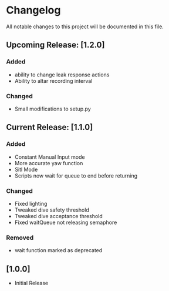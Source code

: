# Changelog

All notable changes to this project will be documented in this file.

## Upcoming Release: [1.2.0]

### Added

- ability to change leak response actions
- Ability to altar recording interval

### Changed

- Small modifications to setup.py

## Current Release: [1.1.0]

### Added

- Constant Manual Input mode
- More accurate yaw function
- Sitl Mode
- Scripts now wait for queue to end before returning

### Changed

- Fixed lighting
- Tweaked dive safety threshold
- Tweaked dive acceptance threshold
- Fixed waitQueue not releasing semaphore

### Removed

- wait function marked as deprecated

## [1.0.0]

- Initial Release

